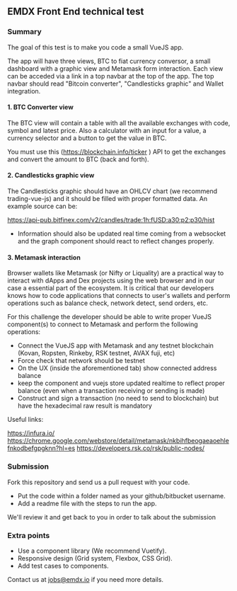 ## EMDX Front End technical test

### Summary
The goal of this test is to make you code a small VueJS app.

The app will have three views, BTC to fiat currency conversor, a small dashboard with a graphic view and Metamask form interaction. Each view can be acceded via a link in a top navbar at the top of the app. The top navbar should read "Bitcoin converter", "Candlesticks graphic" and Wallet integration.

#### 1. BTC Converter view
The BTC view will contain a table with all the available exchanges with code, symbol and latest price. Also a calculator with an input for a value, a currency selector and a button to get the value in BTC.

You must use this (https://blockchain.info/ticker ) API to get the exchanges and convert the amount to BTC (back and forth).


#### 2. Candlesticks graphic view

The Candlesticks graphic should have an OHLCV chart (we recommend trading-vue-js) and it should be filled with proper formatted data. An example source can be:

https://api-pub.bitfinex.com/v2/candles/trade:1h:fUSD:a30:p2:p30/hist


* Information should also be updated real time coming from a websocket and the graph component should react to reflect changes properly.

#### 3. Metamask interaction

Browser wallets like Metamask (or Nifty or Liquality) are a practical way to interact with dApps and Dex projects using the web browser and in our case a essential part of the ecosystem.
It is critical that our developers knows how to code applications that connects to user's wallets and perform operations such as balance check, network detect, send orders, etc.

For this challenge the developer should be able to write proper VueJS component(s) to connect to Metamask and perform the following operations:

- Connect the VueJS app with Metamask and any testnet blockchain (Kovan, Ropsten, Rinkeby, RSK testnet, AVAX fuji, etc)
- Force check that network should be testnet
- On the UX (inside the aforementioned tab) show connected address balance
- keep the component and vuejs store updated realtime to reflect proper balance (even when a transaction receiving or sending is made)
- Construct and sign a transaction (no need to send to blockchain) but have the hexadecimal raw result is mandatory

Useful links:

https://infura.io/
https://chrome.google.com/webstore/detail/metamask/nkbihfbeogaeaoehlefnkodbefgpgknn?hl=es
https://developers.rsk.co/rsk/public-nodes/


### Submission

Fork this repository and send us a pull request with your code.
* Put the code within a folder named as your github/bitbucket username. 
* Add a readme file with the steps to run the app. 

We'll review it and get back to you in order to talk about the submission

### Extra points

* Use a component library (We recommend Vuetify).
* Responsive design (Grid system, Flexbox, CSS Grid).
* Add test cases to components.



Contact us at  [jobs@emdx.io](mailto:jobs@emdx.io)  if you need more details.
